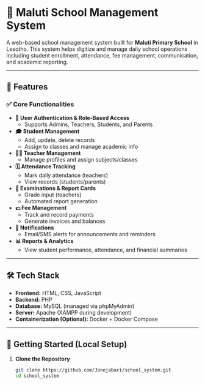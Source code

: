 # 🏫 Maluti School Management System

A web-based school management system built for **Maluti Primary School** in Lesotho. This system helps digitize and manage daily school operations including student enrollment, attendance, fee management, communication, and academic reporting.

---

## 📌 Features

### ✅ Core Functionalities
- **🔐 User Authentication & Role-Based Access**
  - Supports Admins, Teachers, Students, and Parents
- **🎓 Student Management**
  - Add, update, delete records
  - Assign to classes and manage academic info
- **👨‍🏫 Teacher Management**
  - Manage profiles and assign subjects/classes
- **🗓️ Attendance Tracking**
  - Mark daily attendance (teachers)
  - View records (students/parents)
- **📝 Examinations & Report Cards**
  - Grade input (teachers)
  - Automated report generation
- **💵 Fee Management**
  - Track and record payments
  - Generate invoices and balances
- **📣 Notifications**
  - Email/SMS alerts for announcements and reminders
- **📊 Reports & Analytics**
  - View student performance, attendance, and financial summaries

---

## 🛠️ Tech Stack

- **Frontend:** HTML, CSS, JavaScript
- **Backend:** PHP
- **Database:** MySQL (managed via phpMyAdmin)
- **Server:** Apache (XAMPP during development)
- **Containerization (Optional):** Docker + Docker Compose

---

## 🚀 Getting Started (Local Setup)

1. **Clone the Repository**
   ```bash
   git clone https://github.com/Jonejabari/school_system.git
   cd school_system
